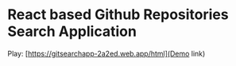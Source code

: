 # React based Github Repositories Search Application

Play: [https://gitsearchapp-2a2ed.web.app/html](Demo link)
